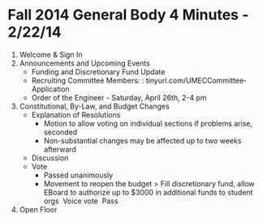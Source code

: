 # Fall 2014 General Body 4 Minutes - 2/22/14

1. Welcome & Sign In
2. Announcements and Upcoming Events
	- Funding and Discretionary Fund Update
	- Recruiting Committee Members: : tinyurl.com/UMEC­Committee­Application
	- Order of the Engineer - Saturday, April 26th, 2-4 pm
3. Constitutional, By-Law, and Budget Changes
	- Explanation of Resolutions
		+ Motion to allow voting on individual sections if problems arise, seconded
		+ Non-substantial changes may be affected up to two weeks afterward
	- Discussion
	- Vote
		+ Passed unanimously
		+ Movement to reopen the budget ­> Fill discretionary fund, allow EBoard to authorize up to $3000 in additional funds to student orgs ­ Voice vote ­ Pass
5. Open Floor
